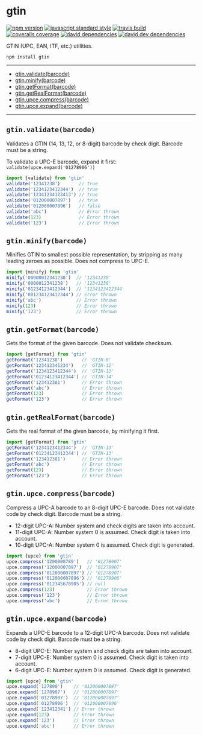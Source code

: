 gtin
===

[![npm version](https://img.shields.io/npm/v/gtin.svg?style=flat-square)](https://npmjs.com/package/gtin)
[![javascript standard style](https://img.shields.io/badge/code%20style-standard-blue.svg?style=flat-square)](http://standardjs.com/)
[![travis build](https://img.shields.io/travis/xbpf/gtin/master.svg?style=flat-square)](https://travis-ci.org/xbpf/gtin)
[![coveralls coverage](https://img.shields.io/coveralls/xbpf/gtin.svg?style=flat-square)](https://coveralls.io/github/xbpf/gtin)
[![david dependencies](https://david-dm.org/xbpf/gtin.svg?style=flat-square)](https://david-dm.org/xbpf/gtin)
[![david dev dependencies](https://david-dm.org/xbpf/gtin/dev-status.svg?style=flat-square)](https://david-dm.org/xbpf/gtin)


GTIN (UPC, EAN, ITF, etc.) utilities.

`npm install gtin`

---

* [gtin.validate(barcode)](#user-content-gtin-validate)
* [gtin.minify(barcode)](#user-content-gtin-minify)
* [gtin.getFormat(barcode)](#user-content-gtin-getFormat)
* [gtin.getRealFormat(barcode)](#user-content-gtin-getRealFormat)
* [gtin.upce.compress(barcode)](#user-content-gtin-upce-compress)
* [gtin.upce.expand(barcode)](#user-content-gtin-upce-expand)

---

<a id='gtin-validate'></a>
`gtin.validate(barcode)`
---

Validates a GTIN (14, 13, 12, or 8-digit) barcode by check digit. Barcode must be a string.

To validate a UPC-E barcode, expand it first: `validate(upce.expand('01278906'))`

```js
import {validate} from 'gtin'
validate('12341238')       // true
validate('1234123412344')  // true
validate('12341234123413') // true
validate('012000007897')   // true
validate('012000007896')   // false
validate('abc')            // Error thrown
validate(123)              // Error thrown
validate('123')            // Error thrown
```

<a id='gtin-minify'></a>
`gtin.minify(barcode)`
---

Minifies GTIN to smallest possible representation, by stripping as many leading zeroes as possible. Does not compress to UPC-E.

```js
import {minify} from 'gtin'
minify('00000012341238')  // '12341238'
minify('0000012341238')   // '12341238'
minify('01234123412344')  // '1234123412344
minify('001234123412344') // Error thrown
minify('abc')             // Error thrown
minify(123)               // Error thrown
minify('123')             // Error thrown
```

<a id='gtin-getFormat'></a>
`gtin.getFormat(barcode)`
---

Gets the format of the given barcode. Does not validate checksum.

```js
import {getFormat} from 'gtin'
getFormat('12341238')       // 'GTIN-8'
getFormat('123412341234')   // 'GTIN-12'
getFormat('1234123412344')  // 'GTIN-13'
getFormat('01234123412344') // 'GTIN-14'
getFormat('123412381')      // Error thrown
getFormat('abc')            // Error thrown
getFormat(123)              // Error thrown
getFormat('123')            // Error thrown
```

<a id='gtin-getRealFormat'></a>
`gtin.getRealFormat(barcode)`
---

Gets the real format of the given barcode, by minifying it first.

```js
import {getFormat} from 'gtin'
getFormat('1234123412344')  // 'GTIN-13'
getFormat('01234123412344') // 'GTIN-13'
getFormat('123412381')      // Error thrown
getFormat('abc')            // Error thrown
getFormat(123)              // Error thrown
getFormat('123')            // Error thrown
```

<a id='gtin-upce-compress'></a>
`gtin.upce.compress(barcode)`
---

Compress a UPC-A barcode to an 8-digit UPC-E barcode. Does not validate
code by check digit. Barcode must be a string.

* 12-digit UPC-A: Number system and check digits are taken into account.
* 11-digit UPC-A: Number system 0 is assumed. Check digit is taken into account.
* 10-digit UPC-A: Number system 0 is assumed. Check digit is generated.

```js
import {upce} from 'gtin'
upce.compress('1200000789')   // '01278907'
upce.compress('12000007897')  // '01278907'
upce.compress('012000007897') // '01278907'
upce.compress('012000007896') // '01278906'
upce.compress('012345678905') // null
upce.compress(123)            // Error thrown
upce.compress('123')          // Error thrown
upce.compress('abc')          // Error thrown
```

<a id='gtin-upce-expand'></a>
`gtin.upce.expand(barcode)`
---

Expands a UPC-E barcode to a 12-digit UPC-A barcode. Does not validate
code by check digit. Barcode must be a string.

* 8-digit UPC-E: Number system and check digits are taken into account.
* 7-digit UPC-E: Number system 0 is assumed. Check digit is taken into account.
* 6-digit UPC-E: Number system 0 is assumed. Check digit is generated.

```js
import {upce} from 'gtin'
upce.expand('127890')    // '012000007897'
upce.expand('1278907')   // '012000007897'
upce.expand('01278907')  // '012000007897'
upce.expand('01278906')  // '012000007896'
upce.expand('123412341') // Error thrown
upce.expand(123)         // Error thrown
upce.expand('123')       // Error thrown
upce.expand('abc')       // Error thrown
```
